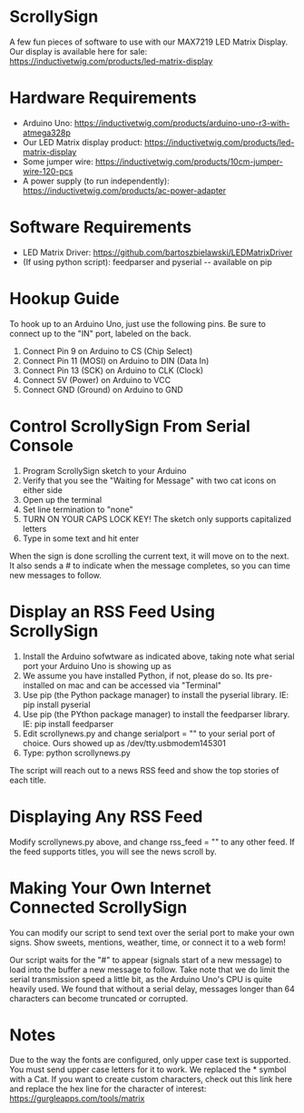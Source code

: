 # ScrollySign
A few fun pieces of software to use with our MAX7219 LED Matrix Display.
Our display is available here for sale: https://inductivetwig.com/products/led-matrix-display

# Hardware Requirements

* Arduino Uno: https://inductivetwig.com/products/arduino-uno-r3-with-atmega328p
* Our LED Matrix display product: https://inductivetwig.com/products/led-matrix-display
* Some jumper wire: https://inductivetwig.com/products/10cm-jumper-wire-120-pcs
* A power supply (to run independently): https://inductivetwig.com/products/ac-power-adapter

# Software Requirements

* LED Matrix Driver: https://github.com/bartoszbielawski/LEDMatrixDriver
* (If using python script): feedparser and pyserial -- available on pip

# Hookup Guide

To hook up to an Arduino Uno, just use the following pins. Be sure to connect up to the "IN" port, labeled on the back. 

1. Connect Pin 9 on Arduino to CS (Chip Select)
2. Connect Pin 11 (MOSI) on Arduino to	DIN (Data In)
3. Connect Pin 13 (SCK) on Arduino to	CLK (Clock)
4. Connect 5V (Power) on Arduino to VCC
5. Connect GND (Ground) on Arduino to GND

# Control ScrollySign From Serial Console

1. Program ScrollySign sketch to your Arduino
2. Verify that you see the "Waiting for Message" with two cat icons on either side
3. Open up the terminal
4. Set line termination to "none"
5. TURN ON YOUR CAPS LOCK KEY! The sketch only supports capitalized letters
6. Type in some text and hit enter

When the sign is done scrolling the current text, it will move on to the next. It also sends a # to indicate when the message completes, so you can time new messages to follow.

# Display an RSS Feed Using ScrollySign

1. Install the Arduino sofwtware as indicated above, taking note what serial port your Arduino Uno is showing up as
2. We assume you have installed Python, if not, please do so. Its pre-installed on mac and can be accessed via "Terminal"
3. Use pip (the Python package manager) to install the pyserial library. IE: pip install pyserial
4. Use pip (the PYthon package manager) to install the feedparser library. IE: pip install feedparser
4. Edit scrollynews.py and change serialport = "" to your serial port of choice. Ours showed up as /dev/tty.usbmodem145301
5. Type: python scrollynews.py

The script will reach out to a news RSS feed and show the top stories of each title.

# Displaying Any RSS Feed

Modify scrollynews.py above, and change rss_feed = "" to any other feed. If the feed supports titles, you will see the news scroll by.

# Making Your Own Internet Connected ScrollySign

You can modify our script to send text over the serial port to make your own signs. Show sweets, mentions, weather, time, or connect it to a web form! 

Our script waits for the "#" to appear (signals start of a new message) to load into the buffer a new message to follow. Take note that we do limit the serial transmission speed a little bit, as the Arduino Uno's CPU is quite heavily used. We found that without a serial delay, messages longer than 64 characters can become truncated or corrupted.

# Notes

Due to the way the fonts are configured, only upper case text is supported. You must send upper case letters for it to work. We replaced the * symbol with a Cat. If you want to create custom characters, check out this link here and replace the hex line for the character of interest: https://gurgleapps.com/tools/matrix
